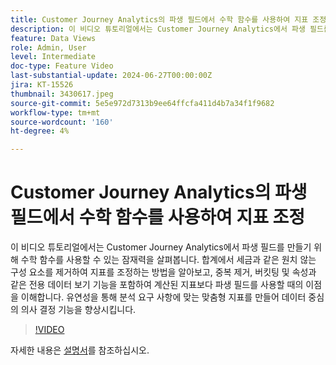 ```yaml
---
title: Customer Journey Analytics의 파생 필드에서 수학 함수를 사용하여 지표 조정
description: 이 비디오 튜토리얼에서는 Customer Journey Analytics에서 파생 필드를 만들기 위해 수학 함수를 사용할 수 있는 잠재력을 살펴봅니다. 합계에서 세금과 같은 원치 않는 구성 요소를 제거하여 지표를 조정하는 방법을 알아보고, 중복 제거, 버킷팅 및 속성과 같은 전용 데이터 보기 기능을 포함하여 계산된 지표보다 파생 필드를 사용할 때의 이점을 이해합니다.
feature: Data Views
role: Admin, User
level: Intermediate
doc-type: Feature Video
last-substantial-update: 2024-06-27T00:00:00Z
jira: KT-15526
thumbnail: 3430617.jpeg
source-git-commit: 5e5e972d7313b9ee64ffcfa411d4b7a34f1f9682
workflow-type: tm+mt
source-wordcount: '160'
ht-degree: 4%

---
```


# Customer Journey Analytics의 파생 필드에서 수학 함수를 사용하여 지표 조정

이 비디오 튜토리얼에서는 Customer Journey Analytics에서 파생 필드를 만들기 위해 수학 함수를 사용할 수 있는 잠재력을 살펴봅니다. 합계에서 세금과 같은 원치 않는 구성 요소를 제거하여 지표를 조정하는 방법을 알아보고, 중복 제거, 버킷팅 및 속성과 같은 전용 데이터 보기 기능을 포함하여 계산된 지표보다 파생 필드를 사용할 때의 이점을 이해합니다. 유연성을 통해 분석 요구 사항에 맞는 맞춤형 지표를 만들어 데이터 중심의 의사 결정 기능을 향상시킵니다.

>[!VIDEO](https://video.tv.adobe.com/v/3447216?captions=kor)

자세한 내용은 [설명서](https://experienceleague.adobe.com/ko/docs/analytics-platform/using/cja-dataviews/derived-fields)를 참조하십시오.
